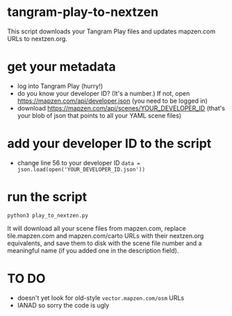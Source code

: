 # tangram-play-to-nextzen

This script downloads your Tangram Play files and updates mapzen.com URLs to nextzen.org.


# get your metadata

- log into Tangram Play (hurry!)
- do you know your developer ID? (It's a number.) If not, open https://mapzen.com/api/developer.json (you need to be logged in)
- download https://mapzen.com/api/scenes/YOUR_DEVELOPER_ID (that's your blob of json that points to all your YAML scene files)

# add your developer ID to the script

- change line 56 to your developer ID `data = json.load(open('YOUR_DEVELOPER_ID.json'))`

# run the script

`python3 play_to_nextzen.py`

It will download all your scene files from mapzen.com, replace tile.mapzen.com and mapzen.com/carto URLs with their nextzen.org equivalents, and save them to disk with the scene file number and a meaningful name (if you added one in the description field).

# TO DO

- doesn't yet look for old-style `vector.mapzen.com/osm` URLs
- IANAD so sorry the code is ugly
